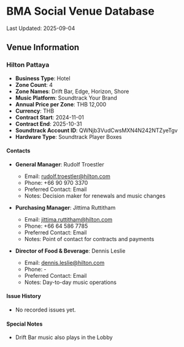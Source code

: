 # BMA Social Venue Database

Last Updated: 2025-09-04

## Venue Information

### Hilton Pattaya
- **Business Type**: Hotel
- **Zone Count**: 4
- **Zone Names**: Drift Bar, Edge, Horizon, Shore
- **Music Platform**: Soundtrack Your Brand
- **Annual Price per Zone**: THB 12,000
- **Currency**: THB
- **Contract Start**: 2024-11-01
- **Contract End**: 2025-10-31
- **Soundtrack Account ID**: QWNjb3VudCwsMXN4N242NTZyeTgv
- **Hardware Type**: Soundtrack Player Boxes

#### Contacts
- **General Manager**: Rudolf Troestler
  - Email: rudolf.troestler@hilton.com
  - Phone: +66 90 970 3370
  - Preferred Contact: Email
  - Notes: Decision maker for renewals and music changes
  
- **Purchasing Manager**: Jittima Ruttitham
  - Email: jittima.ruttitham@hilton.com 
  - Phone: +66 64 586 7785
  - Preferred Contact: Email
  - Notes: Point of contact for contracts and payments
  
- **Director of Food & Beverage**: Dennis Leslie
  - Email: dennis.leslie@hilton.com
  - Phone: -
  - Preferred Contact: Email
  - Notes: Day-to-day music operations

#### Issue History
- No recorded issues yet.

#### Special Notes
- Drift Bar music also plays in the Lobby
